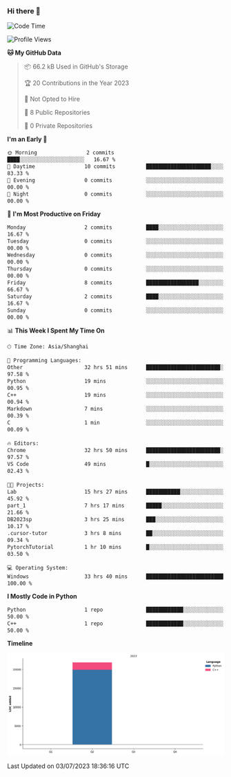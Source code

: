### Hi there 👋

<!--START_SECTION:waka-->
![Code Time](http://img.shields.io/badge/Code%20Time-220%20hrs%2011%20mins-blue)

![Profile Views](http://img.shields.io/badge/Profile%20Views-6-blue)

**🐱 My GitHub Data** 

> 📦 66.2 kB Used in GitHub's Storage 
 > 
> 🏆 20 Contributions in the Year 2023
 > 
> 🚫 Not Opted to Hire
 > 
> 📜 8 Public Repositories 
 > 
> 🔑 0 Private Repositories 
 > 
**I'm an Early 🐤** 

```text
🌞 Morning                2 commits           ████░░░░░░░░░░░░░░░░░░░░░   16.67 % 
🌆 Daytime                10 commits          █████████████████████░░░░   83.33 % 
🌃 Evening                0 commits           ░░░░░░░░░░░░░░░░░░░░░░░░░   00.00 % 
🌙 Night                  0 commits           ░░░░░░░░░░░░░░░░░░░░░░░░░   00.00 % 
```
📅 **I'm Most Productive on Friday** 

```text
Monday                   2 commits           ████░░░░░░░░░░░░░░░░░░░░░   16.67 % 
Tuesday                  0 commits           ░░░░░░░░░░░░░░░░░░░░░░░░░   00.00 % 
Wednesday                0 commits           ░░░░░░░░░░░░░░░░░░░░░░░░░   00.00 % 
Thursday                 0 commits           ░░░░░░░░░░░░░░░░░░░░░░░░░   00.00 % 
Friday                   8 commits           █████████████████░░░░░░░░   66.67 % 
Saturday                 2 commits           ████░░░░░░░░░░░░░░░░░░░░░   16.67 % 
Sunday                   0 commits           ░░░░░░░░░░░░░░░░░░░░░░░░░   00.00 % 
```


📊 **This Week I Spent My Time On** 

```text
🕑︎ Time Zone: Asia/Shanghai

💬 Programming Languages: 
Other                    32 hrs 51 mins      ████████████████████████░   97.58 % 
Python                   19 mins             ░░░░░░░░░░░░░░░░░░░░░░░░░   00.95 % 
C++                      19 mins             ░░░░░░░░░░░░░░░░░░░░░░░░░   00.94 % 
Markdown                 7 mins              ░░░░░░░░░░░░░░░░░░░░░░░░░   00.39 % 
C                        1 min               ░░░░░░░░░░░░░░░░░░░░░░░░░   00.09 % 

🔥 Editors: 
Chrome                   32 hrs 50 mins      ████████████████████████░   97.57 % 
VS Code                  49 mins             █░░░░░░░░░░░░░░░░░░░░░░░░   02.43 % 

🐱‍💻 Projects: 
Lab                      15 hrs 27 mins      ███████████░░░░░░░░░░░░░░   45.92 % 
part_1                   7 hrs 17 mins       █████░░░░░░░░░░░░░░░░░░░░   21.66 % 
DB2023sp                 3 hrs 25 mins       ███░░░░░░░░░░░░░░░░░░░░░░   10.17 % 
.cursor-tutor            3 hrs 8 mins        ██░░░░░░░░░░░░░░░░░░░░░░░   09.34 % 
PytorchTutorial          1 hr 10 mins        █░░░░░░░░░░░░░░░░░░░░░░░░   03.50 % 

💻 Operating System: 
Windows                  33 hrs 40 mins      █████████████████████████   100.00 % 
```

**I Mostly Code in Python** 

```text
Python                   1 repo              ████████████░░░░░░░░░░░░░   50.00 % 
C++                      1 repo              ████████████░░░░░░░░░░░░░   50.00 % 
```



**Timeline**

![Lines of Code chart](https://raw.githubusercontent.com/AimerYoung/AimerYoung/main/assets/bar_graph.png)


 Last Updated on 03/07/2023 18:36:16 UTC
<!--END_SECTION:waka-->

<!--
**AimerYoung/AimerYoung** is a ✨ _special_ ✨ repository because its `README.md` (this file) appears on your GitHub profile.

Here are some ideas to get you started:

- 🔭 I’m currently working on ...
- 🌱 I’m currently learning ...
- 👯 I’m looking to collaborate on ...
- 🤔 I’m looking for help with ...
- 💬 Ask me about ...
- 📫 How to reach me: ...
- 😄 Pronouns: ...
- ⚡ Fun fact: ...
-->
